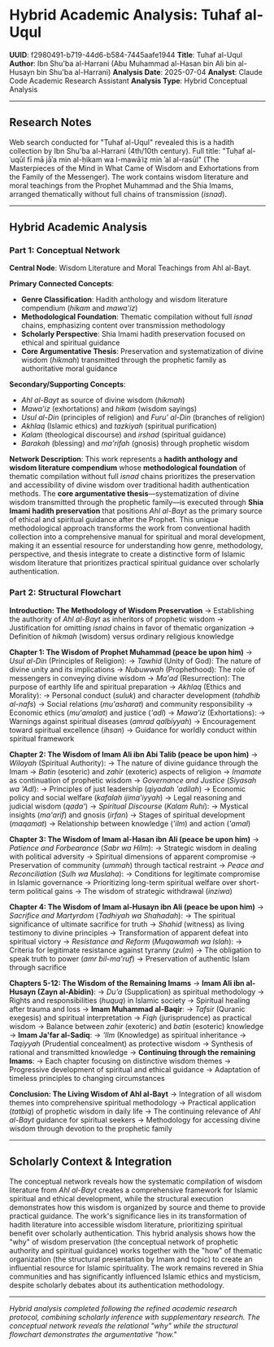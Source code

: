 # Hybrid Academic Analysis: Tuhaf al-Uqul

**UUID**: f2980491-b719-44d6-b584-7445aafe1944
**Title**: Tuhaf al-Uqul  
**Author**: Ibn Shu'ba al-Harrani (Abu Muhammad al-Hasan bin Ali bin al-Husayn bin Shu'ba al-Harrani)
**Analysis Date**: 2025-07-04
**Analyst**: Claude Code Academic Research Assistant
**Analysis Type**: Hybrid Conceptual Analysis

---

## Research Notes

Web search conducted for "Tuhaf al-Uqul" revealed this is a hadith collection by Ibn Shu'ba al-Harrani (4th/10th century). Full title: "Tuḥaf al-ʿuqūl fī mā jāʾa min al-ḥikam wa l-mawāʿiẓ min ʾal al-rasūl" (The Masterpieces of the Mind in What Came of Wisdom and Exhortations from the Family of the Messenger). The work contains wisdom literature and moral teachings from the Prophet Muhammad and the Shia Imams, arranged thematically without full chains of transmission (*isnad*).

---

## Hybrid Academic Analysis

### Part 1: Conceptual Network

**Central Node**: Wisdom Literature and Moral Teachings from Ahl al-Bayt.

**Primary Connected Concepts**:
- **Genre Classification**: Hadith anthology and wisdom literature compendium (*hikam* and *mawa'iz*)
- **Methodological Foundation**: Thematic compilation without full *isnad* chains, emphasizing content over transmission methodology
- **Scholarly Perspective**: Shia Imami hadith preservation focused on ethical and spiritual guidance
- **Core Argumentative Thesis**: Preservation and systematization of divine wisdom (*hikmah*) transmitted through the prophetic family as authoritative moral guidance

**Secondary/Supporting Concepts**:
- *Ahl al-Bayt* as source of divine wisdom (*hikmah*)
- *Mawa'iz* (exhortations) and *hikam* (wisdom sayings)
- *Usul al-Din* (principles of religion) and *Furu' al-Din* (branches of religion)
- *Akhlaq* (Islamic ethics) and *tazkiyah* (spiritual purification)
- *Kalam* (theological discourse) and *irshad* (spiritual guidance)
- *Barakah* (blessing) and *ma'rifah* (gnosis) through prophetic wisdom

**Network Description**: This work represents a **hadith anthology and wisdom literature compendium** whose **methodological foundation** of thematic compilation without full *isnad* chains prioritizes the preservation and accessibility of divine wisdom over traditional hadith authentication methods. The **core argumentative thesis**—systematization of divine wisdom transmitted through the prophetic family—is executed through **Shia Imami hadith preservation** that positions *Ahl al-Bayt* as the primary source of ethical and spiritual guidance after the Prophet. This unique methodological approach transforms the work from conventional hadith collection into a comprehensive manual for spiritual and moral development, making it an essential resource for understanding how genre, methodology, perspective, and thesis integrate to create a distinctive form of Islamic wisdom literature that prioritizes practical spiritual guidance over scholarly authentication.

### Part 2: Structural Flowchart

**Introduction: The Methodology of Wisdom Preservation**
-> Establishing the authority of *Ahl al-Bayt* as inheritors of prophetic wisdom
-> Justification for omitting *isnad* chains in favor of thematic organization
-> Definition of *hikmah* (wisdom) versus ordinary religious knowledge

**Chapter 1: The Wisdom of Prophet Muhammad (peace be upon him)**
-> *Usul al-Din* (Principles of Religion):
   -> *Tawhid* (Unity of God): The nature of divine unity and its implications
   -> *Nubuwwah* (Prophethood): The role of messengers in conveying divine wisdom
   -> *Ma'ad* (Resurrection): The purpose of earthly life and spiritual preparation
-> *Akhlaq* (Ethics and Morality):
   -> Personal conduct (*suluk*) and character development (*tahdhib al-nafs*)
   -> Social relations (*mu'asharat*) and community responsibility
   -> Economic ethics (*mu'amalat*) and justice (*'adl*)
-> *Mawa'iz* (Exhortations):
   -> Warnings against spiritual diseases (*amrad qalbiyyah*)
   -> Encouragement toward spiritual excellence (*ihsan*)
   -> Guidance for worldly conduct within spiritual framework

**Chapter 2: The Wisdom of Imam Ali ibn Abi Talib (peace be upon him)**
-> *Wilayah* (Spiritual Authority):
   -> The nature of divine guidance through the Imam
   -> *Batin* (esoteric) and *zahir* (exoteric) aspects of religion
   -> *Imamate* as continuation of prophetic wisdom
-> *Governance and Justice* (*Siyasah wa 'Adl*):
   -> Principles of just leadership (*qiyadah 'adilah*)
   -> Economic policy and social welfare (*kafalah ijima'iyyah*)
   -> Legal reasoning and judicial wisdom (*qada'*)
-> *Spiritual Discourse* (*Kalam Ruhi*):
   -> Mystical insights (*ma'arif*) and gnosis (*irfan*)
   -> Stages of spiritual development (*maqamat*)
   -> Relationship between knowledge (*'ilm*) and action (*'amal*)

**Chapter 3: The Wisdom of Imam al-Hasan ibn Ali (peace be upon him)**
-> *Patience and Forbearance* (*Sabr wa Hilm*):
   -> Strategic wisdom in dealing with political adversity
   -> Spiritual dimensions of apparent compromise
   -> Preservation of community (*ummah*) through tactical restraint
-> *Peace and Reconciliation* (*Sulh wa Muslaha*):
   -> Conditions for legitimate compromise in Islamic governance
   -> Prioritizing long-term spiritual welfare over short-term political gains
   -> The wisdom of strategic withdrawal (*inziwa*)

**Chapter 4: The Wisdom of Imam al-Husayn ibn Ali (peace be upon him)**
-> *Sacrifice and Martyrdom* (*Tadhiyah wa Shahadah*):
   -> The spiritual significance of ultimate sacrifice for truth
   -> *Shahid* (witness) as living testimony to divine principles
   -> Transformation of apparent defeat into spiritual victory
-> *Resistance and Reform* (*Muqawamah wa Islah*):
   -> Criteria for legitimate resistance against tyranny (*zulm*)
   -> The obligation to speak truth to power (*amr bil-ma'ruf*)
   -> Preservation of authentic Islam through sacrifice

**Chapters 5-12: The Wisdom of the Remaining Imams**
-> **Imam Ali ibn al-Husayn (Zayn al-Abidin)**:
   -> *Du'a* (Supplication) as spiritual methodology
   -> Rights and responsibilities (*huquq*) in Islamic society
   -> Spiritual healing after trauma and loss
-> **Imam Muhammad al-Baqir**:
   -> *Tafsir* (Quranic exegesis) and spiritual interpretation
   -> *Fiqh* (jurisprudence) as practical wisdom
   -> Balance between *zahir* (exoteric) and *batin* (esoteric) knowledge
-> **Imam Ja'far al-Sadiq**:
   -> *'Ilm* (Knowledge) as spiritual inheritance
   -> *Taqiyyah* (Prudential concealment) as protective wisdom
   -> Synthesis of rational and transmitted knowledge
-> **Continuing through the remaining Imams**:
   -> Each chapter focusing on distinctive wisdom themes
   -> Progressive development of spiritual and ethical guidance
   -> Adaptation of timeless principles to changing circumstances

**Conclusion: The Living Wisdom of Ahl al-Bayt**
-> Integration of all wisdom themes into comprehensive spiritual methodology
-> Practical application (*tatbiq*) of prophetic wisdom in daily life
-> The continuing relevance of *Ahl al-Bayt* guidance for spiritual seekers
-> Methodology for accessing divine wisdom through devotion to the prophetic family

---

## Scholarly Context & Integration

The conceptual network reveals how the systematic compilation of wisdom literature from *Ahl al-Bayt* creates a comprehensive framework for Islamic spiritual and ethical development, while the structural execution demonstrates how this wisdom is organized by source and theme to provide practical guidance. The work's significance lies in its transformation of hadith literature into accessible wisdom literature, prioritizing spiritual benefit over scholarly authentication. This hybrid analysis shows how the "why" of wisdom preservation (the conceptual network of prophetic authority and spiritual guidance) works together with the "how" of thematic organization (the structural presentation by Imam and topic) to create an influential resource for Islamic spirituality. The work remains revered in Shia communities and has significantly influenced Islamic ethics and mysticism, despite scholarly debates about its authentication methodology.

---

*Hybrid analysis completed following the refined academic research protocol, combining scholarly inference with supplementary research. The conceptual network reveals the relational "why" while the structural flowchart demonstrates the argumentative "how."*